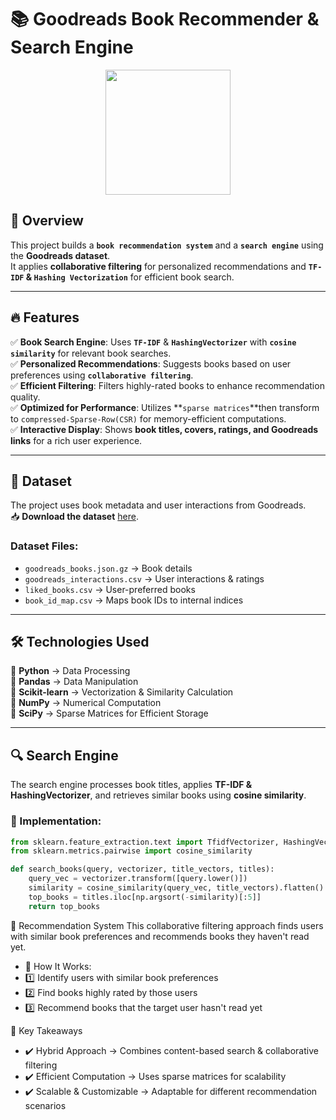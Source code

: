 # 📚 Goodreads Book Recommender & Search Engine  

<div align="center">
    <img src="https://upload.wikimedia.org/wikipedia/commons/1/1a/Goodreads_logo.svg" width="200">
</div>  

## 🚀 Overview  
This project builds a **`book recommendation system`** and a **`search engine`** using the **Goodreads dataset**.  
It applies **collaborative filtering** for personalized recommendations and **`TF-IDF` & `Hashing Vectorization`** for efficient book search.  

---

## 🔥 Features  
✅ **Book Search Engine**: Uses **`TF-IDF`** & **`HashingVectorizer`** with **`cosine similarity`** for relevant book searches.  
✅ **Personalized Recommendations**: Suggests books based on user preferences using **`collaborative filtering`**.  
✅ **Efficient Filtering**: Filters highly-rated books to enhance recommendation quality.  
✅ **Optimized for Performance**: Utilizes **`sparse matrices`**then transform to `compressed-Sparse-Row(CSR)` for memory-efficient computations.  
✅ **Interactive Display**: Shows **book titles, covers, ratings, and Goodreads links** for a rich user experience.  

---

## 📂 Dataset  
The project uses book metadata and user interactions from Goodreads.  
📥 **Download the dataset** [here](https://datarepo.eng.ucsd.edu/mcauley_group/gdrive/goodreads/).  

### Dataset Files:  
- `goodreads_books.json.gz` → Book details  
- `goodreads_interactions.csv` → User interactions & ratings  
- `liked_books.csv` → User-preferred books  
- `book_id_map.csv` → Maps book IDs to internal indices  

---

## 🛠️ Technologies Used  
🔹 **Python** → Data Processing  
🔹 **Pandas** → Data Manipulation  
🔹 **Scikit-learn** → Vectorization & Similarity Calculation  
🔹 **NumPy** → Numerical Computation  
🔹 **SciPy** → Sparse Matrices for Efficient Storage  

---

## 🔍 Search Engine  
The search engine processes book titles, applies **TF-IDF & HashingVectorizer**, and retrieves similar books using **cosine similarity**.  

### 🔹 Implementation:  
```python
from sklearn.feature_extraction.text import TfidfVectorizer, HashingVectorizer
from sklearn.metrics.pairwise import cosine_similarity

def search_books(query, vectorizer, title_vectors, titles):
    query_vec = vectorizer.transform([query.lower()])
    similarity = cosine_similarity(query_vec, title_vectors).flatten()
    top_books = titles.iloc[np.argsort(-similarity)[:5]]
    return top_books
```
🤝 Recommendation System
This collaborative filtering approach finds users with similar book preferences and recommends books they haven't read yet.

- 🔹 How It Works:
- 1️⃣ Identify users with similar book preferences
- 2️⃣ Find books highly rated by those users
- 3️⃣ Recommend books that the target user hasn't read yet

🎯 Key Takeaways
- ✔️ Hybrid Approach → Combines content-based search & collaborative filtering
- ✔️ Efficient Computation → Uses sparse matrices for scalability
- ✔️ Scalable & Customizable → Adaptable for different recommendation scenarios
